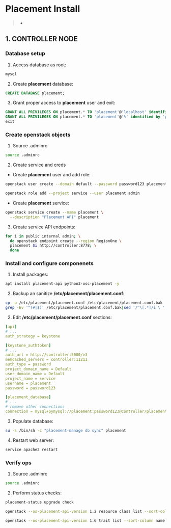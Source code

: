 # Placement Install

> -

## 1. CONTROLLER NODE

### Database setup

1. Access database as root:

```bash
mysql
```

2. Create **placement** database:

```sql
CREATE DATABASE placement;
```

3. Grant proper access to **placement** user and exit:

```sql
GRANT ALL PRIVILEGES ON placement.* TO 'placement'@'localhost' identified by 'password123';
GRANT ALL PRIVILEGES ON placement.* TO 'placement'@'%' identified by 'password123';
exit
```

### Create openstack objects

1. Source .adminrc

```bash
source .adminrc
```

2. Create service and creds

* Create **placement** user and add role:

```bash
openstack user create --domain default --password password123 placement

openstack role add --project service --user placement admin
```

* Create **placement** service:

```bash
openstack service create --name placement \
  --description "Placement API" placement
```

3. Create service API endpoints:

```bash
for i in public internal admin; \
  do openstack endpoint create --region RegionOne \
  placement $i http://controller:8778; \
  done
```

### Install and configure componenets

1. Install packages:

```bash
apt install placement-api python3-osc-placement -y
```

2. Backup an sanitize **/etc/placement/placement.conf**:

```bash
cp -p /etc/placement/placement.conf /etc/placement/placement.conf.bak
grep -Ev '^(#|$)' /etc/placement/placement.conf.bak|sed '/^\[.*]/i \ '|tail -n +2 > /etc/placement/placement.conf
```

2. Edit **/etc/placement/placement.conf** sections:

```yaml
[api]
# ...
auth_strategy = keystone

[keystone_authtoken]
# ...
auth_url = http://controller:5000/v3
memcached_servers = controller:11211
auth_type = password
project_domain_name = Default
user_domain_name = Default
project_name = service
username = placement
password = password123

[placement_database]
# ...
# remove other connections
connection = mysql+pymysql://placement:password123@controller/placement
```

3. Populate database:

```bash
su -s /bin/sh -c "placement-manage db sync" placement
```

4. Restart web server:

```bash
service apache2 restart
```

### Verify ops

1. Source .adminrc

```bash
source .adminrc
```

2. Perform status checks:

```bash
placement-status upgrade check

openstack --os-placement-api-version 1.2 resource class list --sort-column name

openstack --os-placement-api-version 1.6 trait list --sort-column name
```